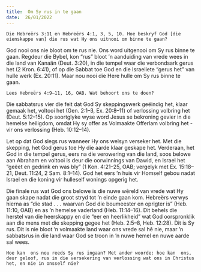 ```yaml
---
title:  Om Sy rus in te gaan
date:  26/01/2022
---
```


`Die Hebreërs 3:11 en Hebreërs 4:1, 3, 5, 10. Hoe beskryf God [die eienskappe van] die rus wat Hy ons uitnooi om binne te gaan?`

God nooi ons nie bloot om te rus nie.  Ons word uitgenooi om Sy rus binne te gaan. Regdeur die Bybel, kon “rus” bloot ’n aanduiding van vrede wees in die land van Kanaän (Deut. 3:20), in die tempel waar die verbondsark gerus het (2 Kron. 6:41), of op die Sabbat toe God en die Israeliete “gerus het” van hulle werk (Ex. 20:11). Maar nou nooi die Here hulle om Sy rus binne te gaan.

`Lees Hebreërs 4:9–11, 16, OAB. Wat behoort ons te doen?`

Die sabbatsrus vier die feit dat God Sy skeppingswerk geëindig het, klaar gemaak het, voltooi het (Gen. 2:1–3, Ex. 20:8–11) of verlossing volbring het (Deut. 5:12–15). Op soortglyke wyse word Jesus se bekroning gevier in die hemelse heiligdom, omdat Hy sy offer as Volmaakte Offerlam  volbring het - vir ons verlossing (Heb. 10:12–14).

Let op dat God slegs rus wanneer Hy ons welsyn verseker het. Met die skepping, het God gerus toe Hy die aarde klaar geskape het.  Verderaan, het God in die tempel gerus, eers na die verowering van die land, soos belowe aan Abraham en voltooi is deur die oorwinnings van Dawid, en Israel het “geëet en gedrink en was bly” (1 Kon. 4:21–25, OAB; vergelyk met Ex. 15:18–21, Deut. 11:24, 2 Sam. 8:1–14). God het eers ’n huis vir Homself gebou nadat Israel en die koning vir hulleself wonings opgerig het.

Die finale rus wat God ons belowe is die nuwe wêreld van vrede wat Hy gaan skape nadat die groot stryd tot ’n einde gaan kom. Hebreërs verwys hierna as “die stad . . . waarvan God die boumeester en oprigter is” (Heb. 11:10, OAB) en as ’n hemelse vaderland (Heb. 11:14–16). Dit behels die herstel van die heerskappy en die “eer en heerlikheid” wat God oorspronklik aan die mens met die skepping gegee het (Heb. 2:5–8, Heb. 12:28). Dit is Sy rus. Dit is nie bloot ’n volmaakte land waar ons vrede sal hê nie, maar ’n sabbatsrus in die land waar God se troon in ’n nuwe hemel en nuwe aarde sal wees.

`Hoe kan  ons nou reeds Sy rus ingaan? Met ander woorde: hoe kan  ons, deur geloof, rus in die versekering van verlossing wat ons in Christus het, en nie in onsself nie?`